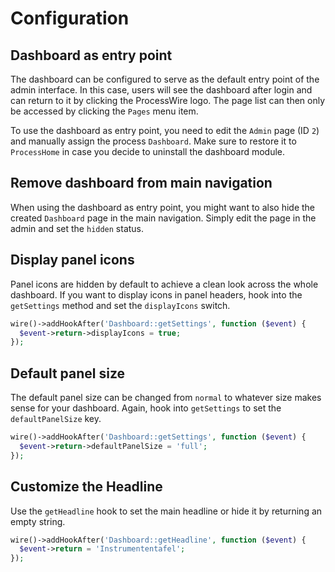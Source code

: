 # Configuration

## Dashboard as entry point

The dashboard can be configured to serve as the default entry point of the admin interface. In this case, users will see the dashboard after login and can return to it by clicking the ProcessWire logo. The page list can then only be accessed by clicking the `Pages` menu item.

To use the dashboard as entry point, you need to edit the `Admin` page (ID `2`) and manually assign the process `Dashboard`. Make sure to restore it to `ProcessHome` in case you decide to uninstall the dashboard module.

## Remove dashboard from main navigation

When using the dashboard as entry point, you might want to also hide the created `Dashboard` page in the main navigation. Simply edit the page in the admin and set the `hidden` status.

## Display panel icons

Panel icons are hidden by default to achieve a clean look across the whole dashboard. If you want to display icons in panel headers, hook into the `getSettings` method and set the `displayIcons` switch.

```php
wire()->addHookAfter('Dashboard::getSettings', function ($event) {
  $event->return->displayIcons = true;
});
```

## Default panel size

The default panel size can be changed from `normal` to whatever size makes sense for your dashboard. Again, hook into `getSettings` to set the `defaultPanelSize` key.

```php
wire()->addHookAfter('Dashboard::getSettings', function ($event) {
  $event->return->defaultPanelSize = 'full';
});
```

## Customize the Headline

Use the `getHeadline` hook to set the main headline or hide it by returning an empty string.

```php
wire()->addHookAfter('Dashboard::getHeadline', function ($event) {
  $event->return = 'Instrumententafel';
});
```
